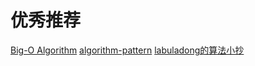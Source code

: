 # 优秀推荐

[Big-O Algorithm](https://www.bigocheatsheet.com/)
[algorithm-pattern](https://greyireland.gitbook.io/algorithm-pattern/)
[labuladong的算法小抄](https://labuladong.gitbook.io/algo/)
